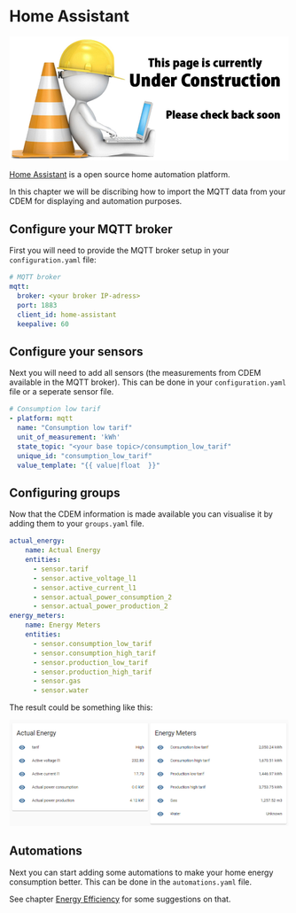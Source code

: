 # Home Assistant

![UNDER CONSTRUCTION](./images/underconstruction.jpg)

[Home Assistant](https://www.home-assistant.io/) is a open source home automation platform.

In this chapter we will be discribing how to import the MQTT data from your CDEM for displaying and automation purposes.


## Configure your MQTT broker

First you will need to provide the MQTT broker setup in your `configuration.yaml` file:

```yaml
# MQTT broker        
mqtt:
  broker: <your broker IP-adress>
  port: 1883
  client_id: home-assistant
  keepalive: 60
```
## Configure your sensors

Next you will need to add all sensors (the measurements from CDEM available in the MQTT broker).
This can be done in your `configuration.yaml` file or a seperate sensor file.

```yaml
# Consumption low tarif
- platform: mqtt
  name: "Consumption low tarif"
  unit_of_measurement: 'kWh'
  state_topic: "<your base topic>/consumption_low_tarif"
  unique_id: "consumption_low_tarif"
  value_template: "{{ value|float  }}"
```

## Configuring groups

Now that the CDEM information is made available you can visualise it by adding them to your `groups.yaml` file.

```yaml
actual_energy:
    name: Actual Energy
    entities:
      - sensor.tarif
      - sensor.active_voltage_l1
      - sensor.active_current_l1
      - sensor.actual_power_consumption_2
      - sensor.actual_power_production_2
energy_meters:
    name: Energy Meters
    entities:
      - sensor.consumption_low_tarif
      - sensor.consumption_high_tarif
      - sensor.production_low_tarif
      - sensor.production_high_tarif
      - sensor.gas
      - sensor.water
```

The result could be something like this:

![IMAGE](./images/afbeelding1.png)

## Automations

Next you can start adding some automations to make your home energy consumption better.
This can be done in the `automations.yaml` file.

See chapter [Energy Efficiency](/12_energysavings) for some suggestions on that.